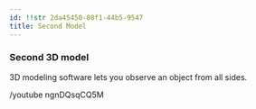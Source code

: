 ```yaml
---
id: !!str 2da45450-08f1-44b5-9547
title: Second Model
---
```


### Second 3D model

3D modeling software lets you observe an object from all sides.

/youtube ngnDQsqCQ5M
